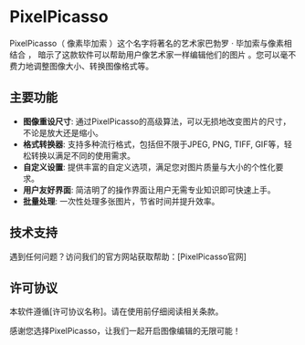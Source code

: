 # PixelPicasso

PixelPicasso（ 像素毕加索 ）这个名字将著名的艺术家巴勃罗 · 毕加索与像素相结合 ， 暗示了这款软件可以帮助用户像艺术家一样编辑他们的图片 。您可以毫不费力地调整图像大小、转换图像格式等。

## 主要功能
- **图像重设尺寸**: 通过PixelPicasso的高级算法，可以无损地改变图片的尺寸，不论是放大还是缩小。
- **格式转换器**: 支持多种流行格式，包括但不限于JPEG, PNG, TIFF, GIF等，轻松转换以满足不同的使用需求。
- **自定义设置**: 提供丰富的自定义选项，满足您对图片质量与大小的个性化要求。
- **用户友好界面**: 简洁明了的操作界面让用户无需专业知识即可快速上手。
- **批量处理**: 一次性处理多张图片，节省时间并提升效率。

## 技术支持
遇到任何问题？访问我们的官方网站获取帮助：[PixelPicasso官网]

## 许可协议
本软件遵循[许可协议名称]。请在使用前仔细阅读相关条款。

感谢您选择PixelPicasso，让我们一起开启图像编辑的无限可能！

